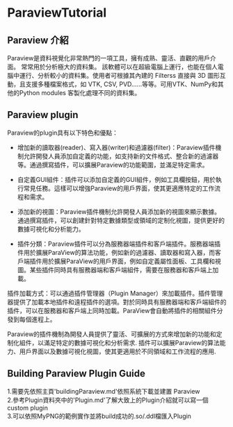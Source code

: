 # ParaviewTutorial
## Paraview 介紹
Paraview是資料視覺化非常熱門的一項工具，擁有成熟、靈活、直觀的用戶介面。
常常用於分析極大的資料集。 該軟體可以在超級電腦上運行，也能在個人電腦中運行、分析較小的資料集。使用者可根據其內建的 Filterss 直接與 3D 圖形互動，且支援多種檔案格式，如 VTK, CSV, PVD……等等。可用VTK、NumPy和其他的Python modules 客製化處理不同的資料集。

## Paraview plugin

Paraview的plugin具有以下特色和優點：  
 * 增加新的讀取器(reader)、寫入器(writer)和過濾器(filter)：Paraview插件機制允許開發人員添加自定義的功能，如支持新的文件格式、整合新的過濾器等。通過撰寫插件，可以擴展Paraview的功能範圍，並滿足特定需求。

 * 自定義GUI組件：插件可以添加自定義的GUI組件，例如工具欄按鈕，用於執行常見任務。這樣可以增強Paraview的用戶界面，使其更適應特定的工作流程和需求。

 * 添加新的視圖：Paraview插件機制允許開發人員添加新的視圖來顯示數據。通過撰寫插件，可以創建針對特定數據類型或領域的定制化視圖，提供更好的數據可視化和分析能力。

 * 插件分類：Paraview插件可以分為服務器端插件和客戶端插件。服務器端插件用於擴展ParaView的算法功能，例如新的過濾器、讀取器和寫入器，而客戶端插件用於擴展ParaView的用戶界面，例如自定義屬性面板、工具欄和視圖。某些插件同時具有服務器端和客戶端組件，需要在服務器和客戶端上加載。

插件加載方式：可以通過插件管理器（Plugin Manager）來加載插件。插件管理器提供了加載本地插件和遠程插件的選項。對於同時具有服務器端和客戶端組件的插件，可以在服務器和客戶端上同時加載。ParaView會自動將插件的相關組件分發到每個進程上。

Paraview的插件機制為開發人員提供了靈活、可擴展的方式來增加新的功能和定制化組件，以滿足特定的數據可視化和分析需求. 插件可以擴展Paraview的算法能力、用戶界面以及數據可視化視圖，使其更適用於不同領域和工作流程的應用.
## Building Paraview Plugin Guide
1.需要先依照主頁'buildingParaview.md'依照系統下載並建置 Paraview   
2.參考Plugin資料夾中的'Plugin.md'了解大致上的Plugin介紹就可以寫一個custom plugin  
3.可以依照MyPNG的範例實作並將build成功的.so/.ddl檔匯入Plugin